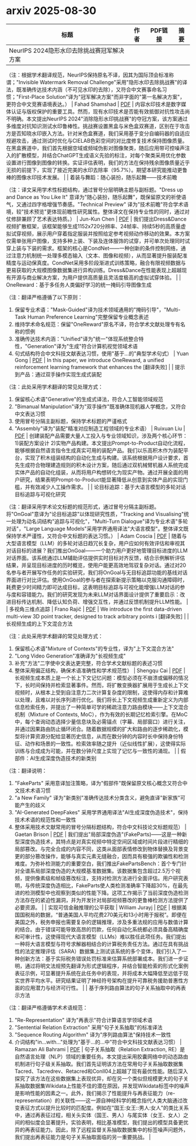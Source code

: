 # arxiv 2025-08-30

| 标题 | 作者 | PDF链接 |  摘要 |
|------|------|--------|------|
| NeurIPS 2024隐形水印去除挑战赛冠军解决方案

（注：根据学术翻译规范，NeurIPS保持原名不译，因其为国际顶会标准称谓；"Invisible Watermark Removal Challenge"采用"隐形水印去除挑战赛"的译法，既准确传达技术内涵（不可见水印的去除），又符合中文赛事命名习惯；"First-Place Solution"译为"冠军解决方案"而非字面的"第一名解决方案"，更符合中文竞赛语境表达。） | Fahad Shamshad | [PDF](http://arxiv.org/pdf/2508.21072v1) | 内容水印技术是数字媒体认证与版权保护的重要工具。然而，现有水印技术是否能有效抵御对抗性攻击尚不明确。本文提出NeurIPS 2024"消除隐形水印挑战赛"的夺冠方案，该方案通过多维度对抗知识测试水印鲁棒性。挑战赛设置黑盒与米色盒双赛道，区别在于攻击方是否知晓水印嵌入方法。针对米色盒赛道，我们采用基于变分自编码器的自适应规避攻击，通过测试时优化与CIELAB色彩空间的对比度修复技术保持图像质量。在黑盒赛道中，我们首先根据空域或频域伪影对图像聚类，随后应用带可控噪声注入的扩散模型，并结合ChatGPT生成语义先验的标注，对每个聚类采用优化参数设置进行图像到图像的转换。实证评估表明，我们的方法在保持残余图像质量近乎无损的前提下，实现了接近完美的水印去除率（95.7%）。期望本研究能推动更鲁棒的图像水印技术发展。 |
| 着装与舞蹈：随心装扮，随乐起舞——技术前瞻

（注：译文采用学术性标题结构，通过冒号分层明确主题与副标题。"Dress up and Dance as You Like It" 意译为"随心装扮，随乐起舞"，既保留原文的祈使语气，又通过四字格增强节奏感。"Technical Preview" 译为"技术前瞻"符合学术语境，较"技术预览"更体现前瞻性研究属性。整体译文在保持专业性的同时，通过对仗修辞兼顾了艺术表达特质。） | Jun-Kun Chen | [PDF](http://arxiv.org/pdf/2508.21070v1) | 我们提出Dress&Dance视频扩散框架，该框架能够生成1152x720分辨率、24帧率、持续5秒的高质量虚拟试穿视频，展示用户穿着指定服装并按照给定参考视频动作移动的效果。本方案仅需单张用户图像，支持多种上装、下装及连体服饰的试穿，并可单次处理同时试穿上装与下装的需求。框架的核心是CondNet——一种创新的条件控制网络，通过注意力机制统一处理多模态输入（文本、图像和视频），从而显著提升服装配准精度与运动保真度。CondNet采用多阶段渐进式训练策略，融合有限视频数据与更易获取的大规模图像数据集进行异构训练。Dress&Dance在性能表现上超越现有开源与商业解决方案，为用户提供高质量且灵活度极高的虚拟试穿体验。 |
| OneReward：基于多任务人类偏好学习的统一掩码引导图像生成

（注：翻译严格遵循了以下原则：
1. 保留专业术语："Mask-Guided"译为技术领域通用的"掩码引导"，"Multi-Task Human Preference Learning"完整保留专业概念表述
2. 维持学术命名规范：保留"OneReward"原名不译，符合学术文献处理专有名称的惯例
3. 准确传达技术内涵："Unified"译为"统一"体现系统整合特性，"Generation"译为"生成"符合计算机视觉领域术语
4. 句式结构符合中文科技文献表达习惯，使用"基于...的"典型学术句式） | Yuan Gong | [PDF](http://arxiv.org/pdf/2508.21066v1) | In this paper, we introduce OneReward, a unified reinforcement learning
framework that enhances the  [翻译失败] |
| 提示到产品：通过双手操作实现生成式装配

（注：此处采用学术翻译的常见处理方式：
1. 保留核心术语"Generative"的生成式译法，符合人工智能领域规范
2. "Bimanual Manipulation"译为"双手操作"既准确体现机器人学概念，又符合中文表达习惯
3. 使用冒号分隔主副标题，保持学术标题的严谨格式
4. "Assembly"译为"装配"精准对应制造工程领域的专业术语） | Ruixuan Liu | [PDF](http://arxiv.org/pdf/2508.21063v1) | 创建装配产品需要大量人工投入与专业领域知识，涉及两个核心环节：1)装配方案设计 2)实物产品构建。本文提出Prompt-to-Product自动化流程，能够根据自然语言指令生成真实可用的装配产品。我们以乐高积木作为装配平台，实现了积木组装结构的自动化生成与构建。该系统根据用户设计要求，首先生成符合物理建造规则的积木设计方案，随后通过双机械臂机器人系统完成实体产品的自动化组装，从而将用户构想转化为现实产物。通过开展全面的用户研究，结果表明Prompt-to-Product能显著降低从创意到实体产品的实现门槛，并有效减少人工操作需求。 |
| 论目标追踪：基于大语言模型的多轮对话目标追踪与可视化研究

（注：翻译采用学术论文标题的规范形式，通过冒号分隔主副标题。将"OnGoal"意译为"论目标追踪"以体现研究性质，"Tracking and Visualising"统一处理为动名词结构"追踪与可视化"，"Multi-Turn Dialogue"译为专业术语"多轮对话"，"Large Language Models"采用学界通用译法"大语言模型"。整体译文既保持学术严谨性，又符合中文标题的表达习惯。） | Adam Coscia | [PDF](http://arxiv.org/pdf/2508.21061v1) | 随着与大型语言模型（LLM）的多轮对话日趋冗长复杂，用户应如何有效评估和审视其对话目标的进展？我们推出OnGoal——一个助力用户更好地管理目标进度的LLM对话界面。该系统通过LLM辅助评估提供实时目标对齐反馈，结合示例解析评估结果，并呈现目标进度的历时概览，使用户能更高效地驾驭复杂对话。通过对20名参与者开展写作任务的实验研究，我们将OnGoal与无目标追踪功能的基线对话界面进行对比评估。使用OnGoal的参与者在探索新提示策略以克服沟通障碍时，耗费更少时间精力即可达成目标，这表明目标追踪与可视化能增强LLM对话的参与度和容错能力。我们的研究发现为未来LLM对话界面设计提供了重要启示：改进目标传达机制、降低认知负荷、增强交互性，并通过反馈机制提升LLM性能。 |
| 多视角三维点追踪 | Frano Rajič | [PDF](http://arxiv.org/pdf/2508.21060v1) | We introduce the first data-driven multi-view 3D point tracker, designed to
track arbitrary points i [翻译失败] |
| 长视频生成的上下文混合方法

（注：此处采用学术翻译的常见处理方式：
1. 保留核心术语"Mixture of Contexts"的专业性，译为"上下文混合方法"
2. "Long Video Generation"准确译为"长视频生成"
3. 补充"方法"二字使中文表达更完整，符合学术文献标题的表述习惯
4. 整体采用偏正结构，确保术语准确性和学术规范性） | Shengqu Cai | [PDF](http://arxiv.org/pdf/2508.21058v1) | 长视频生成本质上是一个长上下文记忆问题：模型必须在不崩溃或偏移的情况下，长时间保持并检索显著事件。然而，将扩散变换器扩展用于生成长上下文视频时，从根本上受到自注意力二次计算复杂度的限制，这使得内存和计算难以处理，且难以对长序列进行优化。我们将长上下文视频生成重新定义为内部信息检索任务，并提出了一种简单可学的稀疏注意力路由模块——上下文混合机制（Mixture of Contexts, MoC），作为有效的长期记忆检索引擎。在MoC中，每个查询动态选择少量信息块及必需锚点（字幕、局部窗口）进行关注，并通过因果路由防止循环闭合。随着数据规模的扩大和路由的逐步稀疏化，模型将计算资源分配给显著历史信息，从而在数分钟的内容时长中保持身份特征、动作和场景的一致性。检索效率随之提升（近似线性扩展），这使得实际训练与合成成为可能，并在数分钟尺度上实现了记忆与一致性的涌现。 |
| 假部件：AI生成深度伪造技术的新类别

（注：翻译说明：
1. "FakeParts" 采用意译加注策略，译为"假部件"既保留原文核心概念又符合中文技术术语习惯
2. "a New Family" 译为"新类别"准确传达技术分类含义，避免直译"新家族"可能产生的歧义
3. "AI-Generated DeepFakes" 采用学界通用译法"AI生成深度伪造技术"，保持技术术语的规范性和一致性
4. 整体采用技术文献常用的冒号分隔标题结构，符合中文科技论文标题规范） | Gaetan Brison | [PDF](http://arxiv.org/pdf/2508.21052v1) | 我们提出"局部深度伪造"(FakeParts)——这是一种新型深度伪造技术，其特点是对真实视频中特定空间区域或时间片段进行精细的局部篡改。与完全合成的内容不同，这类从面部表情修改到物体替换及背景变更的部分篡改操作，能够与真实元素无缝融合，因而具有极强的欺骗性和检测难度。为弥补检测能力的重要空白，我们推出FakePartsBench：首个专门针对全谱系局部深度伪造的大规模基准数据集。该数据集包含超过2.5万个视频，提供像素级和帧级篡改标注，支持对检测方法进行全面评估。用户研究表明，与传统深度伪造相比，FakeParts使人类检测准确率下降超30%，在最先进的检测模型中也观察到类似的性能下降。这项工作揭示了当前深度伪造检测方法存在的紧迫性漏洞，并为开发针对局部视频篡改的更鲁棒检测方法提供了必要资源。 |
| 实现可信金融推理的公平获取 | William Jurayj | [PDF](http://arxiv.org/pdf/2508.21051v1) | 根据美国国税局的数据，“普通美国人平均花费270美元和13小时用于报税”。即便在美国之外，税务申报也需要复杂的逻辑推理，涉及多重法规的应用与数值计算的结合。由于错误可能导致高昂的罚款，任何自动化系统都必须具备高精确度和可审计性，这使得现代大语言模型（LLMs）难以胜任此项任务。我们提出一种将大语言模型与符号求解器相结合的计算税务责任方法。通过在具有挑战性的法定推理评估（SARA）数据集上测试该系统的多个变体，我们引入了一种创新方法：基于实际税务错误处罚标准来估算系统部署成本。我们进一步证明，通过将明文法规预先翻译为形式逻辑程序，并结合智能检索的形式化案例表征示例，可显著提升系统在此任务中的表现，并将成本大幅降低至远低于现实世界平均水平。研究结果证明了神经符号架构在提升可靠税务援助普惠性方面的应用潜力与经济可行性。 |
| 基于序列路由算法的句子关系抽取中的再表示方法

（注：翻译严格遵循学术术语规范：
1. "Re-Representation" 译为"再表示"符合计算语言学领域术语
2. "Sentential Relation Extraction" 采用"句子关系抽取"的标准译法
3. "Sequence Routing Algorithm" 译为"序列路由算法"保持技术一致性
4. 介词结构"in...with..."处理为"基于...的...中"符合中文科技文献表达习惯） | Ramazan Ali Bahrami | [PDF](http://arxiv.org/pdf/2508.21049v1) | 句子关系抽取（Relation Extraction, RE）是自然语言处理（NLP）领域的重要任务。本文提出采用胶囊网络中的动态路由机制进行句子级关系抽取。我们首先证明该方法在常用句子关系抽取数据集Tacred、Tacredrev、Retacred和Conll04上超越了现有最优性能。随后深入探究了该方法在这些数据集上表现优异，却在另一个类似但规模更大的句子关系抽取数据集Wikidata上性能不佳的潜在原因，并发现Wikidata标签中的噪声是影响性能的因素之一。此外，我们揭示了性能提升与再表征能力（re-representation）的关联性——这一源自神经科学的概念指代人类大脑通过改变表征方式以提升比较时的匹配度。例如在"国王:女王::男人:女人"的类比关系中，通过再表征过程，相关头实体（国王、男人）与尾实体（女王、女人）之间的相似度会显著提升。实验表明，相比基准模型，我们提出的模型具备更优异的再表征能力。因此，除了远程监督关系抽取数据集中的标签噪声问题外，我们提出再表征能力是句子关系抽取面临的另一重要挑战。 |
